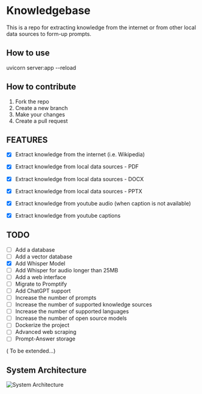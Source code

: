 <!-- Use the context of other files to complete here -->
# Knowledgebase 

This is a repo for extracting knowledge from the internet or from other local data sources to form-up prompts.

## How to use
uvicorn server:app --reload

## How to contribute
1. Fork the repo
2. Create a new branch
3. Make your changes
4. Create a pull request

## FEATURES
- [x] Extract knowledge from the internet (i.e. Wikipedia)
- [x] Extract knowledge from local data sources - PDF
- [x] Extract knowledge from local data sources - DOCX
- [x] Extract knowledge from local data sources - PPTX
- [x] Extract knowledge from youtube audio (when caption is not available)
- [x] Extract knowledge from youtube captions


## TODO
- [ ] Add a database
- [ ] Add a vector database
- [x] Add Whisper Model
- [ ] Add Whisper for audio longer than 25MB
- [ ] Add a web interface
- [ ] Migrate to Promptify
- [ ] Add ChatGPT support
- [ ] Increase the number of prompts
- [ ] Increase the number of supported knowledge sources
- [ ] Increase the number of supported languages
- [ ] Increase the number of open source models
- [ ] Dockerize the project
- [ ] Advanced web scraping
- [ ] Prompt-Answer storage

( To be extended...)

## System Architecture

![System Architecture](/knowledgebase/public/Knowledge-ex.png)